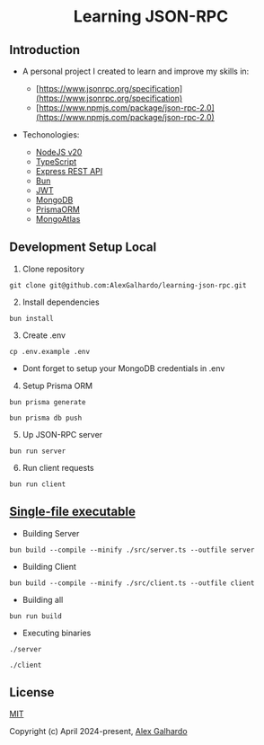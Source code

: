 <div align="center">
  <h1 align="center">Learning JSON-RPC</a>
</div>

## Introduction

- A personal project I created to learn and improve my skills in:
  - [https://www.jsonrpc.org/specification](https://www.jsonrpc.org/specification)
  - [https://www.npmjs.com/package/json-rpc-2.0](https://www.npmjs.com/package/json-rpc-2.0)

- Techonologies:
  - [NodeJS v20](https://nodejs.org/en)
  - [TypeScript](https://www.typescriptlang.org/)
  - [Express REST API](https://expressjs.com/)
  - [Bun](https://bun.sh/)
  - [JWT](https://jwt.io/)
  - [MongoDB](https://www.mongodb.com/)
  - [PrismaORM](https://www.prisma.io/)
  - [MongoAtlas](https://www.mongodb.com/cloud/atlas/register)

## Development Setup Local

1. Clone repository
```
git clone git@github.com:AlexGalhardo/learning-json-rpc.git
```

2. Install dependencies
```
bun install
```

3. Create .env
```
cp .env.example .env
```
- Dont forget to setup your MongoDB credentials in .env

4. Setup Prisma ORM
```
bun prisma generate
```
```
bun prisma db push
```

5. Up JSON-RPC server
```
bun run server
```

6. Run client requests
```
bun run client
```

## [Single-file executable](https://bun.sh/docs/bundler/executables)

- Building Server
```
bun build --compile --minify ./src/server.ts --outfile server
```

- Building Client
```
bun build --compile --minify ./src/client.ts --outfile client
```

- Building all
```
bun run build
```

- Executing binaries
```
./server
```

```
./client
```

## License

[MIT](http://opensource.org/licenses/MIT)

Copyright (c) April 2024-present, [Alex Galhardo](https://github.com/AlexGalhardo)
